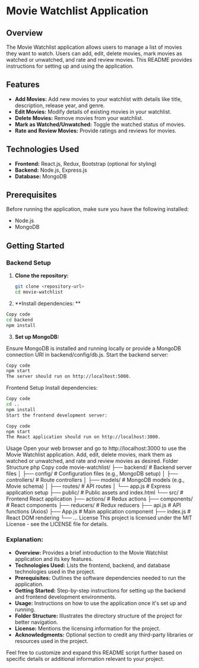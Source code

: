# Movie Watchlist Application

## Overview

The Movie Watchlist application allows users to manage a list of movies they want to watch. Users can add, edit, delete movies, mark movies as watched or unwatched, and rate and review movies. This README provides instructions for setting up and using the application.

## Features

- **Add Movies:** Add new movies to your watchlist with details like title, description, release year, and genre.
- **Edit Movies:** Modify details of existing movies in your watchlist.
- **Delete Movies:** Remove movies from your watchlist.
- **Mark as Watched/Unwatched:** Toggle the watched status of movies.
- **Rate and Review Movies:** Provide ratings and reviews for movies.

## Technologies Used

- **Frontend:** React.js, Redux, Bootstrap (optional for styling)
- **Backend:** Node.js, Express.js
- **Database:** MongoDB

## Prerequisites

Before running the application, make sure you have the following installed:

- Node.js
- MongoDB

## Getting Started

### Backend Setup

1. **Clone the repository:**
   ```bash
   git clone <repository-url>
   cd movie-watchlist

2. **Install dependencies: **

```bash
Copy code
cd backend
npm install
```

3. **Set up MongoDB:**

Ensure MongoDB is installed and running locally or provide a MongoDB connection URI in backend/config/db.js.
Start the backend server:

```bash
Copy code
npm start
The server should run on http://localhost:5000.
```

Frontend Setup
Install dependencies:

```bash
Copy code
cd ..
npm install
Start the frontend development server:
```

```bash
Copy code
npm start
The React application should run on http://localhost:3000.
```

Usage
Open your web browser and go to http://localhost:3000 to use the Movie Watchlist application.
Add, edit, delete movies, mark them as watched or unwatched, and rate and review movies as desired.
Folder Structure
php
Copy code
movie-watchlist/
├── backend/              # Backend server files
│   ├── config/           # Configuration files (e.g., MongoDB setup)
│   ├── controllers/      # Route controllers
│   ├── models/           # MongoDB models (e.g., Movie schema)
│   ├── routes/           # API routes
│   └── app.js            # Express application setup
├── public/               # Public assets and index.html
└── src/                  # Frontend React application
    ├── actions/          # Redux actions
    ├── components/       # React components
    ├── reducers/         # Redux reducers
    ├── api.js            # API functions (Axios)
    ├── App.js            # Main application component
    ├── index.js          # React DOM rendering
    └── ...
License
This project is licensed under the MIT License - see the LICENSE file for details.



### Explanation:

- **Overview:** Provides a brief introduction to the Movie Watchlist application and its key features.
- **Technologies Used:** Lists the frontend, backend, and database technologies used in the project.
- **Prerequisites:** Outlines the software dependencies needed to run the application.
- **Getting Started:** Step-by-step instructions for setting up the backend and frontend development environments.
- **Usage:** Instructions on how to use the application once it's set up and running.
- **Folder Structure:** Illustrates the directory structure of the project for better navigation.
- **License:** Mentions the licensing information for the project.
- **Acknowledgments:** Optional section to credit any third-party libraries or resources used in the project.

Feel free to customize and expand this README script further based on specific details or additional information relevant to your project.
